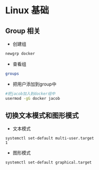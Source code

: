 # Linux 基础


## Group 相关

* 创建组

```sh
newgrp docker
```

* 查看组

```sh
groups
```

* 把用户添加到group中

```sh
#把jacob加入到docker组中
usermod -gG docker jacob
```

## 切换文本模式和图形模式

* 文本模式
```
systemctl set-default multi-user.target
1
```

* 图形模式

```
systemctl set-default graphical.target
```




